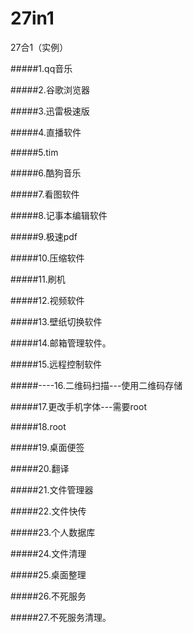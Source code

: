# 27in1
27合1（实例）


#####1.qq音乐

#####2.谷歌浏览器

#####3.迅雷极速版

#####4.直播软件

#####5.tim

#####6.酷狗音乐

#####7.看图软件

#####8.记事本编辑软件

#####9.极速pdf

#####10.压缩软件

#####11.刷机

#####12.视频软件

#####13.壁纸切换软件

#####14.邮箱管理软件。

#####15.远程控制软件

#####----16.二维码扫描---使用二维码存储

#####17.更改手机字体---需要root

#####18.root

#####19.桌面便签

#####20.翻译

#####21.文件管理器

#####22.文件快传

#####23.个人数据库

#####24.文件清理

#####25.桌面整理

#####26.不死服务

#####27.不死服务清理。

